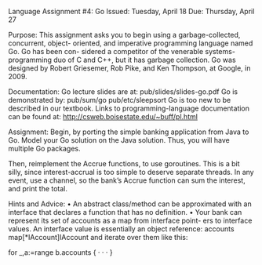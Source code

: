 Language Assignment #4: Go
Issued: Tuesday, April 18
Due: Thursday, April 27

Purpose:
This assignment asks you to begin using a garbage-collected, concurrent, object-
oriented, and imperative programming language named Go. Go has been con-
sidered a competitor of the venerable systems-programming duo of C and C++,
but it has garbage collection. Go was designed by Robert Griesemer, Rob Pike,
and Ken Thompson, at Google, in 2009.

Documentation:
Go lecture slides are at:
pub/slides/slides-go.pdf
Go is demonstrated by:
pub/sum/go
pub/etc/sleepsort
Go is too new to be described in our textbook.
Links to programming-language documentation can be found at:
http://csweb.boisestate.edu/~buff/pl.html


Assignment:
Begin, by porting the simple banking application from Java to Go.
Model your Go solution on the Java solution. Thus, you will
have multiple Go packages.

Then, reimplement the Accrue functions, to use goroutines. This is a bit silly,
since interest-accrual is too simple to deserve separate threads. In any event,
use a channel, so the bank’s Accrue function can sum the interest, and print
the total.

Hints and Advice:
• An abstract class/method can be approximated with an interface that
declares a function that has no definition.
• Your bank can represent its set of accounts as a map from interface point-
ers to interface values. An interface value is essentially an object reference:
accounts map[*IAccount]IAccount
and iterate over them like this:

for _,a:=range b.accounts {
· · ·
}